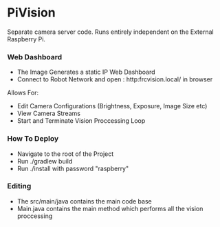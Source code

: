 # PiVision
Separate camera server code. Runs entirely independent on the External Raspberry Pi.

### Web Dashboard
- The Image Generates a static IP Web Dashboard
- Connect to Robot Network and open : http:frcvision.local/ in browser

Allows For:
- Edit Camera Configurations (Brightness, Exposure, Image Size etc)
- View Camera Streams
- Start and Terminate Vision Proccessing Loop

### How To Deploy
- Navigate to the root of the Project
- Run ./gradlew build
- Run ./install with password "raspberry"

### Editing
- The src/main/java contains the main code base
- Main.java contains the main method which performs all the vision proccessing
